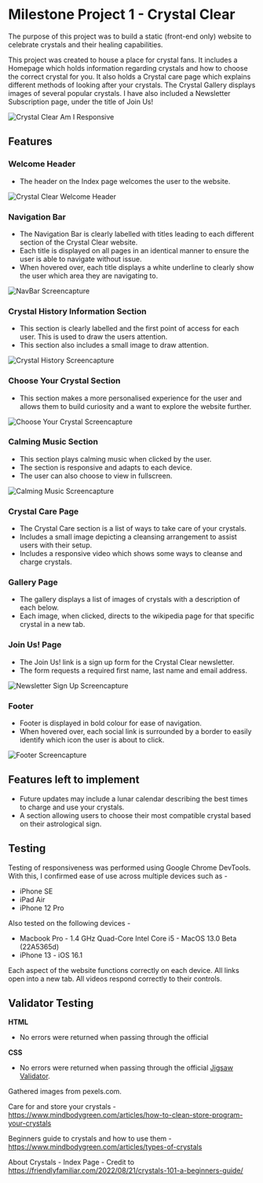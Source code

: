 # Milestone Project 1 - Crystal Clear

The purpose of this project was to build a static (front-end only) website to celebrate crystals and their healing capabilities.

This project was created to house a place for crystal fans. It includes a Homepage which holds information regarding crystals and how to choose the correct crystal for you. It also holds a Crystal care page which explains different methods of looking after your crystals. The Crystal Gallery displays images of several popular crystals. I have also included a Newsletter Subscription page, under the title of Join Us!

![Crystal Clear Am I Responsive](assets/images/am-i-responsive.png "Crystal Clear - Am I Responsive Screencapture")


## Features

### Welcome Header

- The header on the Index page welcomes the user to the website.

![Crystal Clear Welcome Header](assets/images/welcome-header.png "Crystal Clear - Welcome Header Screencapture")

### Navigation Bar

- The Navigation Bar is clearly labelled with titles leading to each different section of the Crystal Clear website. 
- Each title is displayed on all pages in an identical manner to ensure the user is able to navigate without issue.
- When hovered over, each title displays a white underline to clearly show the user which area they are navigating to.

![NavBar Screencapture](assets/images/navbar.png "Crystal Clear - NavBar Screencapture")

### Crystal History Information Section

- This section is clearly labelled and the first point of access for each user. This is used to draw the users attention.
- This section also includes a small image to draw attention.

![Crystal History Screencapture](assets/images/crystal-history.png "Crystal Clear - Crystal History Screencapture")

### Choose Your Crystal Section

- This section makes a more personalised experience for the user and allows them to build curiosity and a want to explore the website further.

![Choose Your Crystal Screencapture](assets/images/crystal-choose.png "Crystal Clear - Choose Your Crystal Screencapture")

### Calming Music Section

- This section plays calming music when clicked by the user.
- The section is responsive and adapts to each device. 
- The user can also choose to view in fullscreen. 

![Calming Music Screencapture](assets/images/calming-music.png "Crystal Clear - Calming Music Screencapture")

### Crystal Care Page

- The Crystal Care section is a list of ways to take care of your crystals.
- Includes a small image depicting a cleansing arrangement to assist users with their setup.
- Includes a responsive video which shows some ways to cleanse and charge crystals. 

### Gallery Page

- The gallery displays a list of images of crystals with a description of each below. 
- Each image, when clicked, directs to the wikipedia page for that specific crystal in a new tab. 

### Join Us! Page

- The Join Us! link is a sign up form for the Crystal Clear newsletter. 
- The form requests a required first name, last name and email address. 

![Newsletter Sign Up Screencapture](assets/images/newsletter.png "Crystal Clear - Newsletter Screencapture")

### Footer

- Footer is displayed in bold colour for ease of navigation. 
- When hovered over, each social link is surrounded by a border to easily identify which icon the user is about to click.

![Footer Screencapture](assets/images/footer.png "Crystal Clear - Footer Screencapture")

## Features left to implement

- Future updates may include a lunar calendar describing the best times to charge and use your crystals.
- A section allowing users to choose their most compatible crystal based on their astrological sign.

## Testing 

Testing of responsiveness was performed using Google Chrome DevTools.
With this, I confirmed ease of use across multiple devices such as - 
- iPhone SE
- iPad Air
- iPhone 12 Pro

Also tested on the following devices - 
- Macbook Pro - 1.4 GHz Quad-Core Intel Core i5 - MacOS 13.0 Beta (22A5365d)
- iPhone 13 - iOS 16.1

Each aspect of the website functions correctly on each device.
All links open into a new tab.
All videos respond correctly to their controls. 

## Validator Testing 

**HTML** 
- No errors were returned when passing through the official

**CSS**
- No errors were returned when passing through the official [Jigsaw Validator](https://jigsaw.w3.org/css-validator/validator).

Gathered images from pexels.com.

Care for and store your crystals - https://www.mindbodygreen.com/articles/how-to-clean-store-program-your-crystals 

Beginners guide to crystals and how to use them - https://www.mindbodygreen.com/articles/types-of-crystals

About Crystals - Index Page - Credit to https://friendlyfamiliar.com/2022/08/21/crystals-101-a-beginners-guide/